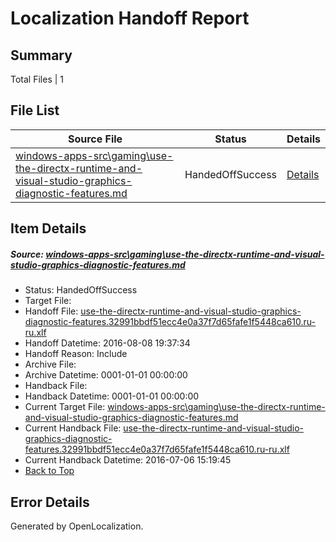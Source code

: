 # <a name='report-top'></a> Localization Handoff Report

## Summary
 Total Files | 1

## File List
 Source File | Status | Details 
 ----------- | ------ | ------- 
 [windows-apps-src\gaming\use-the-directx-runtime-and-visual-studio-graphics-diagnostic-features.md](https://github.com/Microsoft/windows-apps/blob/765cde8afe32cef6515ee6ca9750365aa35984a2/windows-apps-src/gaming/use-the-directx-runtime-and-visual-studio-graphics-diagnostic-features.md) | HandedOffSuccess | [Details](#5d8f7a8dbba2da76c6093d034c2ca8c2b4592c7e3540)

## Item Details
##### <a name='5d8f7a8dbba2da76c6093d034c2ca8c2b4592c7e3540'></a> Source: [windows-apps-src\gaming\use-the-directx-runtime-and-visual-studio-graphics-diagnostic-features.md](https://github.com/Microsoft/windows-apps/blob/765cde8afe32cef6515ee6ca9750365aa35984a2/windows-apps-src/gaming/use-the-directx-runtime-and-visual-studio-graphics-diagnostic-features.md)
* Status: HandedOffSuccess
* Target File: 
* Handoff File: [use-the-directx-runtime-and-visual-studio-graphics-diagnostic-features.32991bbdf51ecc4e0a37f7d65fafe1f5448ca610.ru-ru.xlf](https://github.com/Microsoft/WDG.handoff/blob/7723c70849fc0f7028b210f19118a16d58e9a675/ol-handoff/Microsoft/windows-apps.ru-ru/master/use-the-directx-runtime-and-visual-studio-graphics-diagnostic-features.32991bbdf51ecc4e0a37f7d65fafe1f5448ca610.ru-ru.xlf)
* Handoff Datetime: 2016-08-08 19:37:34
* Handoff Reason: Include
* Archive File: 
* Archive Datetime: 0001-01-01 00:00:00
* Handback File: 
* Handback Datetime: 0001-01-01 00:00:00
* Current Target File: [windows-apps-src\gaming\use-the-directx-runtime-and-visual-studio-graphics-diagnostic-features.md](https://github.com/Microsoft/windows-apps.ru-ru/blob/93f7daed53c2f646ab9c83858aa28237022d818d/windows-apps-src/gaming/use-the-directx-runtime-and-visual-studio-graphics-diagnostic-features.md)
* Current Handback File: [use-the-directx-runtime-and-visual-studio-graphics-diagnostic-features.32991bbdf51ecc4e0a37f7d65fafe1f5448ca610.ru-ru.xlf](https://github.com/Microsoft/WDG.handback/blob/d3d0e23c0b6ca1c844ba3c34aead5291de8d3362/ol-handback/Microsoft/windows-apps.ru-ru/master/use-the-directx-runtime-and-visual-studio-graphics-diagnostic-features.32991bbdf51ecc4e0a37f7d65fafe1f5448ca610.ru-ru.xlf)
* Current Handback Datetime: 2016-07-06 15:19:45
* [Back to Top](#report-top)


## Error Details

Generated by OpenLocalization.
